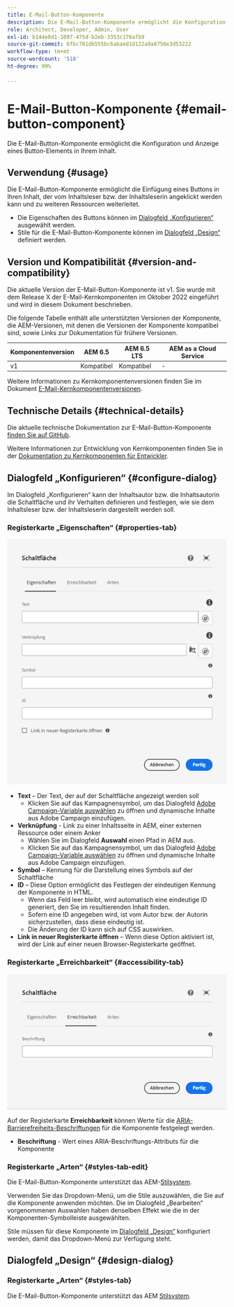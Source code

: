 ```yaml
---
title: E-Mail-Button-Komponente
description: Die E-Mail-Button-Komponente ermöglicht die Konfiguration und Anzeige eines Button-Elements in Ihrem Inhalt.
role: Architect, Developer, Admin, User
exl-id: b144e8d1-1097-475d-b2eb-3353c176afb9
source-git-commit: 6fbc781db555bc6abaed1d122a9a8756e3d53222
workflow-type: tm+mt
source-wordcount: '518'
ht-degree: 99%

---
```



# E-Mail-Button-Komponente {#email-button-component}

Die E-Mail-Button-Komponente ermöglicht die Konfiguration und Anzeige eines Button-Elements in Ihrem Inhalt.

## Verwendung {#usage}

Die E-Mail-Button-Komponente ermöglicht die Einfügung eines Buttons in Ihren Inhalt, der vom Inhaltsleser bzw. der Inhaltsleserin angeklickt werden kann und zu weiteren Ressourcen weiterleitet.

* Die Eigenschaften des Buttons können im [Dialogfeld „Konfigurieren“](#configure-dialog) ausgewählt werden.
* Stile für die E-Mail-Button-Komponente können im [Dialogfeld „Design“](#design-dialog) definiert werden.

## Version und Kompatibilität {#version-and-compatibility}

Die aktuelle Version der E-Mail-Button-Komponente ist v1. Sie wurde mit dem Release X der E-Mail-Kernkomponenten im Oktober 2022 eingeführt und wird in diesem Dokument beschrieben.

Die folgende Tabelle enthält alle unterstützten Versionen der Komponente, die AEM-Versionen, mit denen die Versionen der Komponente kompatibel sind, sowie Links zur Dokumentation für frühere Versionen.

| Komponentenversion | AEM 6.5 | AEM 6.5 LTS | AEM as a Cloud Service |
|---|---|---|---|
| v1 | Kompatibel | Kompatibel | - |

Weitere Informationen zu Kernkomponentenversionen finden Sie im Dokument [E-Mail-Kernkomponentenversionen](/help/email/versions.md).

## Technische Details {#technical-details}

Die aktuelle technische Dokumentation zur E-Mail-Button-Komponente [finden Sie auf GitHub](https://adobe.com/go/aem_cmp_tech_email_button_v1).

Weitere Informationen zur Entwicklung von Kernkomponenten finden Sie in der [Dokumentation zu Kernkomponenten für Entwickler](/help/developing/overview.md).

## Dialogfeld „Konfigurieren“ {#configure-dialog}

Im Dialogfeld „Konfigurieren“ kann der Inhaltsautor bzw. die Inhaltsautorin die Schaltfläche und ihr Verhalten definieren und festlegen, wie sie dem Inhaltsleser bzw. der Inhaltsleserin dargestellt werden soll.

### Registerkarte „Eigenschaften“ {#properties-tab}

![Registerkarte „Eigenschaften“ im Dialogfeld „Design“ der Schaltflächenkomponente](/help/email/assets/email-button-edit-properties.png)

* **Text** – Der Text, der auf der Schaltfläche angezeigt werden soll
   * Klicken Sie auf das Kampagnensymbol, um das Dialogfeld [Adobe Campaign-Variable auswählen](/help/email/campaign-variables.md) zu öffnen und dynamische Inhalte aus Adobe Campaign einzufügen.
* **Verknüpfung** - Link zu einer Inhaltsseite in AEM, einer externen Ressource oder einem Anker
   * Wählen Sie im Dialogfeld **Auswahl** einen Pfad in AEM aus.
   * Klicken Sie auf das Kampagnensymbol, um das Dialogfeld [Adobe Campaign-Variable auswählen](/help/email/campaign-variables.md) zu öffnen und dynamische Inhalte aus Adobe Campaign einzufügen.
* **Symbol** – Kennung für die Darstellung eines Symbols auf der Schaltfläche
* **ID** – Diese Option ermöglicht das Festlegen der eindeutigen Kennung der Komponente in HTML.
   * Wenn das Feld leer bleibt, wird automatisch eine eindeutige ID generiert, den Sie im resultierenden Inhalt finden.
   * Sofern eine ID angegeben wird, ist vom Autor bzw. der Autorin sicherzustellen, dass diese eindeutig ist.
   * Die Änderung der ID kann sich auf CSS auswirken.
* **Link in neuer Registerkarte öffnen** – Wenn diese Option aktiviert ist, wird der Link auf einer neuen Browser-Registerkarte geöffnet.

### Registerkarte „Erreichbarkeit“ {#accessibility-tab}

![Registerkarte „Erreichbarkeit“ im Dialogfeld „Bearbeiten“ der Schaltflächenkomponente](/help/email/assets/email-button-edit-accessibility.png)

Auf der Registerkarte **Erreichbarkeit** können Werte für die [ARIA-Barrierefreiheits-Beschriftungen](https://www.w3.org/WAI/standards-guidelines/aria/) für die Komponente festgelegt werden.

* **Beschriftung** - Wert eines ARIA-Beschriftungs-Attributs für die Komponente

### Registerkarte „Arten“ {#styles-tab-edit}

Die E-Mail-Button-Komponente unterstützt das AEM-[Stilsystem](/help/get-started/authoring.md#component-styling).

Verwenden Sie das Dropdown-Menü, um die Stile auszuwählen, die Sie auf die Komponente anwenden möchten. Die im Dialogfeld „Bearbeiten“ vorgenommenen Auswahlen haben denselben Effekt wie die in der Komponenten-Symbolleiste ausgewählten.

Stile müssen für diese Komponente im [Dialogfeld „Design“](#design-dialog) konfiguriert werden, damit das Dropdown-Menü zur Verfügung steht.

## Dialogfeld „Design“ {#design-dialog}

### Registerkarte „Arten“ {#styles-tab}

Die E-Mail-Button-Komponente unterstützt das AEM [Stilsystem](/help/get-started/authoring.md#component-styling).
